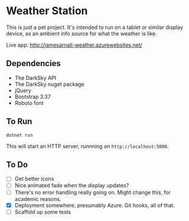# Weather Station

This is just a pet project. It's intended to run on a tablet or similar display
device, as an ambient info source for what the weather is like.

Live app: http://jamesarnall-weather.azurewebsites.net/


## Dependencies

- The DarkSky API
- The DarkSky nuget package
- jQuery
- Bootstrap 3.37
- Roboto font

## To Run

```
dotnet run
```

This will start an HTTP server, runnning on ```http://localhost:5000```.


## To Do

- [ ] Get better icons
- [ ] Nice animated fade when the display updates?
- [ ] There's no error handling really going on. Might change this, for
  academic reasons.
- [x] Deployment somewhere, presumably Azure. Git hooks, all of that.
- [ ] Scaffold up some tests
